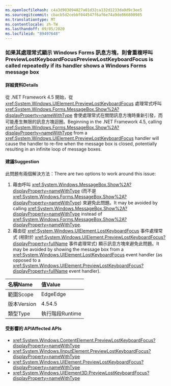 ```yaml
---
ms.openlocfilehash: c4a3d903894027a01d32ca132d1233da9d9c3ee5
ms.sourcegitcommit: cbacb5d2cebbf044547f6af6e74a9de866800985
ms.translationtype: MT
ms.contentlocale: zh-TW
ms.lasthandoff: 09/05/2020
ms.locfileid: "89497648"
---
```

### <a name="previewlostkeyboardfocus-is-called-repeatedly-if-its-handler-shows-a-windows-forms-message-box"></a><span data-ttu-id="17976-101">如果其處理常式顯示 Windows Forms 訊息方塊，則會重複呼叫 PreviewLostKeyboardFocus</span><span class="sxs-lookup"><span data-stu-id="17976-101">PreviewLostKeyboardFocus is called repeatedly if its handler shows a Windows Forms message box</span></span>

#### <a name="details"></a><span data-ttu-id="17976-102">詳細資料</span><span class="sxs-lookup"><span data-stu-id="17976-102">Details</span></span>

<span data-ttu-id="17976-103">從 .NET Framework 4.5 開始，從 <xref:System.Windows.UIElement.PreviewLostKeyboardFocus> 處理常式呼叫 <xref:System.Windows.Forms.MessageBox.Show%2A?displayProperty=nameWithType> 會使處理常式在關閉訊息方塊時重新引發，而可能產生無限的訊息方塊迴圈。</span><span class="sxs-lookup"><span data-stu-id="17976-103">Beginning in the .NET Framework 4.5, calling <xref:System.Windows.Forms.MessageBox.Show%2A?displayProperty=nameWithType> from a <xref:System.Windows.UIElement.PreviewLostKeyboardFocus> handler will cause the handler to re-fire when the message box is closed, potentially resulting in an infinite loop of message boxes.</span></span>

#### <a name="suggestion"></a><span data-ttu-id="17976-104">建議</span><span class="sxs-lookup"><span data-stu-id="17976-104">Suggestion</span></span>

<span data-ttu-id="17976-105">此問題有兩個解決方法：</span><span class="sxs-lookup"><span data-stu-id="17976-105">There are two options to work around this issue:</span></span><ol><li><span data-ttu-id="17976-106">藉由呼叫 <xref:System.Windows.MessageBox.Show%2A?displayProperty=nameWithType> (而不是 <xref:System.Windows.Forms.MessageBox.Show%2A?displayProperty=nameWithType>) 來避免此問題。</span><span class="sxs-lookup"><span data-stu-id="17976-106">It may be avoided by calling <xref:System.Windows.MessageBox.Show%2A?displayProperty=nameWithType> instead of <xref:System.Windows.Forms.MessageBox.Show%2A?displayProperty=nameWithType>.</span></span></li><li><span data-ttu-id="17976-107">藉由從 <xref:System.Windows.UIElement.LostKeyboardFocus> 事件處理常式 (相對於 <xref:System.Windows.UIElement.PreviewLostKeyboardFocus?displayProperty=fullName> 事件處理常式) 顯示訊息方塊來避免此問題。</span><span class="sxs-lookup"><span data-stu-id="17976-107">It may be avoided by showing the message box from a <xref:System.Windows.UIElement.LostKeyboardFocus> event handler (as opposed to a <xref:System.Windows.UIElement.PreviewLostKeyboardFocus?displayProperty=fullName> event handler).</span></span></li></ol>

| <span data-ttu-id="17976-108">名稱</span><span class="sxs-lookup"><span data-stu-id="17976-108">Name</span></span>    | <span data-ttu-id="17976-109">值</span><span class="sxs-lookup"><span data-stu-id="17976-109">Value</span></span>       |
|:--------|:------------|
| <span data-ttu-id="17976-110">範圍</span><span class="sxs-lookup"><span data-stu-id="17976-110">Scope</span></span>   |<span data-ttu-id="17976-111">Edge</span><span class="sxs-lookup"><span data-stu-id="17976-111">Edge</span></span>|
|<span data-ttu-id="17976-112">版本</span><span class="sxs-lookup"><span data-stu-id="17976-112">Version</span></span>|<span data-ttu-id="17976-113">4.5</span><span class="sxs-lookup"><span data-stu-id="17976-113">4.5</span></span>|
|<span data-ttu-id="17976-114">類型</span><span class="sxs-lookup"><span data-stu-id="17976-114">Type</span></span>|<span data-ttu-id="17976-115">執行階段</span><span class="sxs-lookup"><span data-stu-id="17976-115">Runtime</span></span>|

#### <a name="affected-apis"></a><span data-ttu-id="17976-116">受影響的 API</span><span class="sxs-lookup"><span data-stu-id="17976-116">Affected APIs</span></span>

- <xref:System.Windows.ContentElement.PreviewLostKeyboardFocus?displayProperty=nameWithType>
- <xref:System.Windows.IInputElement.PreviewLostKeyboardFocus?displayProperty=nameWithType>
- <xref:System.Windows.UIElement.PreviewLostKeyboardFocus?displayProperty=nameWithType>
- <xref:System.Windows.UIElement3D.PreviewLostKeyboardFocus?displayProperty=nameWithType>

<!--

#### Affected APIs

- `E:System.Windows.ContentElement.PreviewLostKeyboardFocus`
- `E:System.Windows.IInputElement.PreviewLostKeyboardFocus`
- `E:System.Windows.UIElement.PreviewLostKeyboardFocus`
- `E:System.Windows.UIElement3D.PreviewLostKeyboardFocus`

-->
